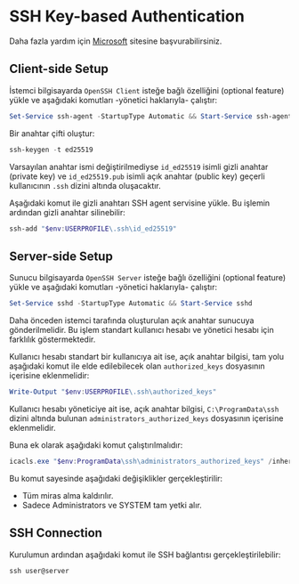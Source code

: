 # SSH Key-based Authentication

Daha fazla yardım için [Microsoft](https://learn.microsoft.com/en-us/windows-server/administration/openssh/openssh_keymanagement) sitesine başvurabilirsiniz.

## Client-side Setup

İstemci bilgisayarda `OpenSSH Client` isteğe bağlı özelliğini (optional feature) yükle ve aşağıdaki komutları -yönetici haklarıyla- çalıştır:

```powershell
Set-Service ssh-agent -StartupType Automatic && Start-Service ssh-agent
```

Bir anahtar çifti oluştur:

```powershell
ssh-keygen -t ed25519
```

Varsayılan anahtar ismi değiştirilmediyse `id_ed25519` isimli gizli anahtar (private key) ve `id_ed25519.pub` isimli açık anahtar (public key) geçerli kullanıcının `.ssh` dizini altında oluşacaktır.

Aşağıdaki komut ile gizli anahtarı SSH agent servisine yükle. Bu işlemin ardından gizli anahtar silinebilir:

```powershell
ssh-add "$env:USERPROFILE\.ssh\id_ed25519"
```

## Server-side Setup

Sunucu bilgisayarda `OpenSSH Server` isteğe bağlı özelliğini (optional feature) yükle ve aşağıdaki komutları -yönetici haklarıyla- çalıştır:

```powershell
Set-Service sshd -StartupType Automatic && Start-Service sshd
```

Daha önceden istemci tarafında oluşturulan açık anahtar sunucuya gönderilmelidir. Bu işlem standart kullanıcı hesabı ve yönetici hesabı için farklılık göstermektedir.

Kullanıcı hesabı standart bir kullanıcıya ait ise, açık anahtar bilgisi, tam yolu aşağıdaki komut ile elde edilebilecek olan `authorized_keys` dosyasının içerisine eklenmelidir:

```powershell
Write-Output "$env:USERPROFILE\.ssh\authorized_keys"
```

Kullanıcı hesabı yöneticiye ait ise, açık anahtar bilgisi, `C:\ProgramData\ssh` dizini altında bulunan `administrators_authorized_keys` dosyasının içerisine eklenmelidir.

Buna ek olarak aşağıdaki komut çalıştırılmalıdır:

```powershell
icacls.exe "$env:ProgramData\ssh\administrators_authorized_keys" /inheritance:r /grant "Administrators:F" /grant "SYSTEM:F"
```

Bu komut sayesinde aşağıdaki değişiklikler gerçekleştirilir:

* Tüm miras alma kaldırılır.
* Sadece Administrators ve SYSTEM tam yetki alır.

## SSH Connection

Kurulumun ardından aşağıdaki komut ile SSH bağlantısı gerçekleştirilebilir:

```powershell
ssh user@server
```
